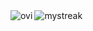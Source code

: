 
<img align="left" src="https://github-readme-stats.vercel.app/api/top-langs?username=ty-r&show_icons=true&locale=en&theme=chartreuse-dark" alt="ovi" />
<img src="https://github-readme-streak-stats.herokuapp.com/?user=ty-r&theme=chartreuse-dark" alt="mystreak"/>


